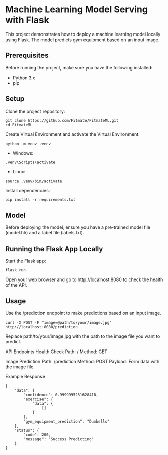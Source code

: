# Machine Learning Model Serving with Flask

This project demonstrates how to deploy a machine learning model locally using Flask. The model predicts gym equipment based on an input image.

## Prerequisites

Before running the project, make sure you have the following installed:

- Python 3.x
- pip

## Setup

Clone the project repository:

```
git clone https://github.com/Fitmate/FitmateML.git
cd FitmateML
```

Create Virtual Environment and activate the Virtual Environment:

```
python -m venv .venv
```

- Windows:

```
.venv\Scripts\activate
```

- Linux:

```
source .venv/bin/activate
```

Install dependencies:

```
pip install -r requirements.txt
```

## Model

Before deploying the model, ensure you have a pre-trained model file (model.h5) and a label file (labels.txt).

## Running the Flask App Locally

Start the Flask app:

```
flask run
```

Open your web browser and go to http://localhost:8080 to check the health of the API.

## Usage

Use the /prediction endpoint to make predictions based on an input image.

```
curl -X POST -F "image=@path/to/your/image.jpg" http://localhost:8080/prediction
```

Replace path/to/your/image.jpg with the path to the image file you want to predict.

API Endpoints
Health Check
Path: /
Method: GET

Image Prediction
Path: /prediction
Method: POST
Payload: Form data with the image file.

Example Response

```
{
    "data": {
        "confidence": 0.9999995231628418,
        "exercise": {
            "data": {
                []
            }
        },
        "gym_equipment_prediction": "Dumbells"
    },
    "status": {
        "code": 200,
        "message": "Success Predicting"
    }
}
```
